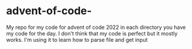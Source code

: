 # advent-of-code-
My repo for  my code for advent of code 2022
in each directory you have my code for the day. I don't think  that my code is perfect but it mostly works.
I'm using it to learn how to parse file and get input 
